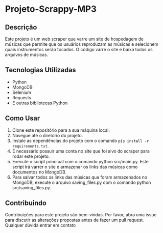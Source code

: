 # Projeto-Scrappy-MP3

## Descrição

Este projeto é um web scraper que varre um site de hospedagem de músicas que permite que os usuários reproduzam as músicas e selecionem quais instrumentos serão tocados. O código varre o site e baixa todos os arquivos de músicas.

## Tecnologias Utilizadas

- Python
- MongoDB
- Selenium
- Requests
- E outras bibliotecas Python

## Como Usar

1. Clone este repositório para a sua máquina local.
2. Navegue até o diretório do projeto.
3. Instale as dependências do projeto com o comando `pip install -r requirements.txt`.
4. É necessário possuir uma conta no site que foi alvo do scraper para rodar este projeto.
5. Execute o script principal com o comando python src/main.py. Este script irá varrer o site e armazenar os links das músicas como documentos no MongoDB.
6. Para salvar todos os links das músicas que foram armazenados no MongoDB, execute o arquivo saving_files.py com o comando python src/saving_files.py.

## Contribuindo

Contribuições para este projeto são bem-vindas. Por favor, abra uma issue para discutir as alterações propostas antes de fazer um pull request.
Qualquer dúvida entrar em contato 


